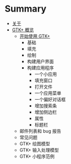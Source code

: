 # Summary

* [关于](README.md)
* [GTK+ 概览](chapter1/gtk.md)
   * [开始使用 GTK+](chapter1/gtk-getting-started.md)
       * 基础
       * 填充
       * 绘制
       * 构建用户界面
       * 构建应用程序
           * 一个小应用
           * 填充窗口
           * 打开文件
           * 一个应用菜单
           * 一个偏好对话框
           * 增加搜索条
           * 增加侧边栏
           * 属性
           * 标题栏
   * 邮件列表和 bug 报告
   * 常见问题
   * GTK+ 绘图模型
   * GTK+ 输入处理模型
   * GTK+ 小程序范例

